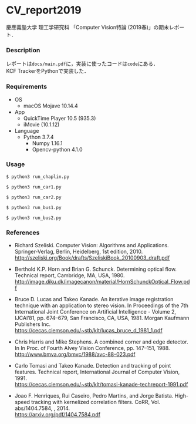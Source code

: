 # CV_report2019

慶應義塾大学 理工学研究科 「Computer Vision特論 (2019春)」の期末レポート．

### Description

レポートは`docs/main.pdf`に，実装に使ったコードは`code`にある．<br>
KCF TrackerをPythonで実装した．

### Requirements

- OS 
    - macOS Mojave 10.14.4
- App
    - QuickTime Player 10.5 (935.3)
    - iMovie (10.1.12)
- Language
    - Python 3.7.4
        - Numpy 1.16.1
        - Opencv-python 4.1.0

### Usage

```
$ python3 run_chaplin.py

$ python3 run_car1.py

$ python3 run_car2.py

$ python3 run_bus1.py

$ python3 run_bus2.py
```

### References

- Richard Szeliski. Computer Vision: Algorithms and Applications. Springer-Verlag, Berlin, Heidelberg, 1st edition, 2010.<br>
http://szeliski.org/Book/drafts/SzeliskiBook_20100903_draft.pdf

- Berthold K.P. Horn and Brian G. Schunck. Determining optical flow. Technical report, Cambridge, MA, USA, 1980.<br>
http://image.diku.dk/imagecanon/material/HornSchunckOptical_Flow.pdf

- Bruce D. Lucas and Takeo Kanade. An iterative image registration technique with an application to stereo vision. In Proceedings of the 7th International Joint Conference on Artificial Intelligence - Volume 2, IJCAI’81, pp. 674–679, San Francisco, CA, USA, 1981. Morgan Kaufmann Publishers Inc.<br>
https://cecas.clemson.edu/~stb/klt/lucas_bruce_d_1981_1.pdf

- Chris Harris and Mike Stephens. A combined corner and edge detector. In In Proc. of Fourth Alvey Vision Conference, pp. 147–151, 1988.<br>
http://www.bmva.org/bmvc/1988/avc-88-023.pdf

- Carlo Tomasi and Takeo Kanade. Detection and tracking of point features. Technical report, International Journal of Computer Vision, 1991.<br>
https://cecas.clemson.edu/~stb/klt/tomasi-kanade-techreport-1991.pdf

- Joao F. Henriques, Rui Caseiro, Pedro Martins, and Jorge Batista. High-speed tracking with kernelized correlation filters. CoRR, Vol. abs/1404.7584, , 2014.<br>
https://arxiv.org/pdf/1404.7584.pdf
